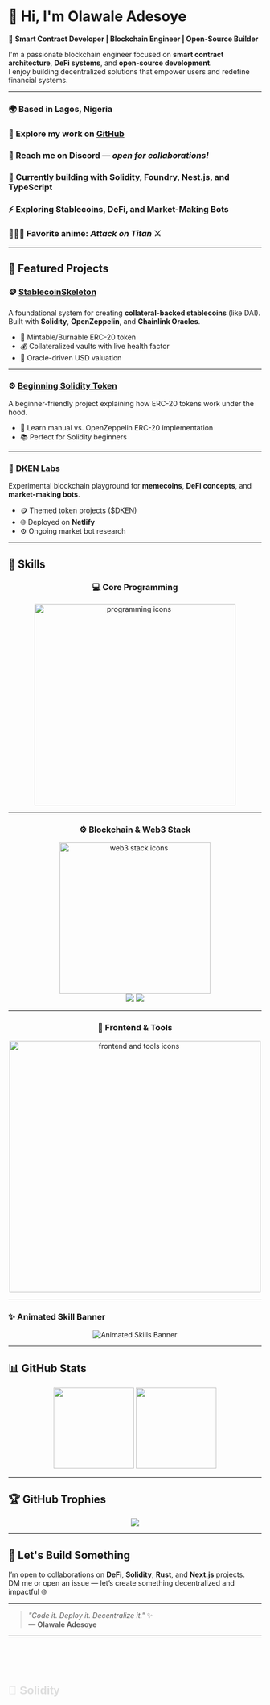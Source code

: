 # 👋 Hi, I'm Olawale Adesoye  
🚀 **Smart Contract Developer | Blockchain Engineer | Open-Source Builder**

I'm a passionate blockchain engineer focused on **smart contract architecture**, **DeFi systems**, and **open-source development**.  
I enjoy building decentralized solutions that empower users and redefine financial systems.

---

### 🌍  Based in Lagos, Nigeria  
### 💼  Explore my work on [GitHub](https://github.com/Abdulmumin3)  
### 💬  Reach me on **Discord** — *open for collaborations!*  
### 🧠  Currently building with **Solidity, Foundry, Nest.js, and TypeScript**  
### ⚡  Exploring **Stablecoins, DeFi, and Market-Making Bots**  
### 🧙🏾‍♂️  Favorite anime: *Attack on Titan* ⚔️  

---

## 🧩 Featured Projects

### 🪙 [StablecoinSkeleton](https://github.com/Abdulmumin3/stablecoin-skeleton)
A foundational system for creating **collateral-backed stablecoins** (like DAI).  
Built with **Solidity**, **OpenZeppelin**, and **Chainlink Oracles**.  
- 🧱 Mintable/Burnable ERC-20 token  
- 💰 Collateralized vaults with live health factor  
- 🔗 Oracle-driven USD valuation  

---

### ⚙️ [Beginning Solidity Token](https://github.com/Abdulmumin3/beginning-solidity-token)
A beginner-friendly project explaining how ERC-20 tokens work under the hood.  
- 🧠 Learn manual vs. OpenZeppelin ERC-20 implementation  
- 📚 Perfect for Solidity beginners  

---

### 🎃 [DKEN Labs](https://github.com/Abdulmumin3/dken-labs)
Experimental blockchain playground for **memecoins**, **DeFi concepts**, and **market-making bots**.  
- 🪙 Themed token projects ($DKEN)  
- 🌐 Deployed on **Netlify**  
- ⚙️ Ongoing market bot research  

---

## 🧠 Skills

<div align="center">

### 💻 Core Programming
<img src="https://skillicons.dev/icons?i=solidity,rust,ts,js,html,css" width="400" alt="programming icons" />

---

### ⚙️ Blockchain & Web3 Stack
<img src="https://skillicons.dev/icons?i=ethereum,hardhat,foundry,ipfs" width="300" alt="web3 stack icons" />
<br/>
<img src="https://img.shields.io/badge/-Chainlink-375BD2?logo=chainlink&logoColor=white&style=for-the-badge" />
<img src="https://img.shields.io/badge/-OpenZeppelin-4E5EE4?logo=openzeppelin&logoColor=white&style=for-the-badge" />

---

### 🧱 Frontend & Tools
<img src="https://skillicons.dev/icons?i=react,nextjs,tailwind,nodejs,express,mongodb,postgres,git,github,vscode" width="500" alt="frontend and tools icons" />

</div>

---

### ✨ Animated Skill Banner
<p align="center">
  <img src="https://raw.githubusercontent.com/Abdulmumin3/Abdulmumin3/main/animated-banner.svg" alt="Animated Skills Banner" />
</p>

---

## 📊 GitHub Stats

<p align="center">
  <img src="https://github-readme-stats.vercel.app/api?username=Abdulmumin3&show_icons=true&theme=tokyonight" height="160" />
  <img src="https://github-readme-stats.vercel.app/api/top-langs/?username=Abdulmumin3&layout=compact&theme=tokyonight" height="160" />
</p>

---

## 🏆 GitHub Trophies
<p align="center">
  <img src="https://github-profile-trophy.vercel.app/?username=Abdulmumin3&theme=onedark&no-frame=true&row=1&column=6" />
</p>

---

## 🤝 Let's Build Something

I’m open to collaborations on **DeFi**, **Solidity**, **Rust**, and **Next.js** projects.  
DM me or open an issue — let’s create something decentralized and impactful 🌐  

---

> _"Code it. Deploy it. Decentralize it."_ ✨  
> — **Olawale Adesoye**

---

<!-- 🔥 Animated Blockchain Dev Stack Banner -->
<svg xmlns="http://www.w3.org/2000/svg" width="100%" height="140" viewBox="0 0 1050 140">
  <style>
    .icon {
      font-family: 'Segoe UI Emoji', sans-serif;
      font-weight: 600;
      font-size: 22px;
      opacity: 0;
      animation: fade 12s infinite;
    }
    @keyframes fade {
      0%, 100% { opacity: 0; transform: translateY(10px) scale(0.95); }
      10%, 90% { opacity: 1; transform: translateY(0) scale(1); }
    }
  </style>

  <!-- Row 1: Blockchain Core -->
  <text x="60"  y="50" fill="#29b6f6" class="icon" style="animation-delay:0s;">💎 Solidity</text>
  <text x="210" y="50" fill="#ff9900" class="icon" style="animation-delay:0.8s;">🧰 Foundry</text>
  <text x="360" y="50" fill="#f7df1e" class="icon" style="animation-delay:1.6s;">🔨 Hardhat</text>
  <text x="510" y="50" fill="#3c3c3d" class="icon" style="animation-delay:2.4s;">🔗 Web3.js</text>
  <text x="660" y="50" fill="#21325b" class="icon" style="animation-delay:3.2s;">⚙️ Ethers.js</text>

  <!-- Row 2: Frontend & Frameworks -->
  <text x="60"  y="90" fill="#000000" class="icon" style="animation-delay:4s;">⚫ Next.js</text>
  <text x="210" y="90" fill="#61dafb" class="icon" style="animation-delay:4.8s;">⚛️ React.js</text>
  <text x="370" y="90" fill="#3178c6" class="icon" style="animation-delay:5.6s;">🔷 TypeScript</text>
  <text x="530" y="90" fill="#e0234e" class="icon" style="animation-delay:6.4s;">🚀 NestJS</text>
  <text x="700" y="90" fill="#3776ab" class="icon" style="animation-delay:7.2s;">🐍 Python</text>

  <!-- Row 3: Backend & Databases -->
  <text x="60"  y="130" fill="#092e20" class="icon" style="animation-delay:8s;">🧩 Django</text>
  <text x="230" y="130" fill="#336791" class="icon" style="animation-delay:8.8s;">🐘 PostgreSQL</text>
  <text x="420" y="130" fill="#4db33d" class="icon" style="animation-delay:9.6s;">🍃 MongoDB</text>
  <text x="590" y="130" fill="#2ecc71" class="icon" style="animation-delay:10.4s;">🪙 Blockchain Dev</text>
  <text x="800" y="130" fill="#f39c12" class="icon" style="animation-delay:11.2s;">⚡ DeFi Tools</text>
</svg>
